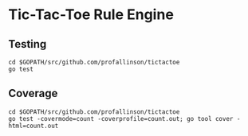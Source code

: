 # Tic-Tac-Toe Rule Engine

## Testing

	cd $GOPATH/src/github.com/profallinson/tictactoe
	go test

## Coverage

	cd $GOPATH/src/github.com/profallinson/tictactoe
	go test -covermode=count -coverprofile=count.out; go tool cover -html=count.out

